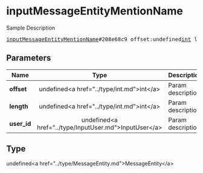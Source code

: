 # inputMessageEntityMentionName

Sample Description

<pre>
<a href="../constructor/inputMessageEntityMentionName.md">inputMessageEntityMentionName</a>#208e68c9 offset:undefined<a href="../type/int.md">int</a> length:undefined<a href="../type/int.md">int</a> user_id:undefined<a href="../type/InputUser.md">InputUser</a> = undefined<a href="../type/MessageEntity.md">MessageEntity</a>;
</pre>

## Parameters

| Name | Type | Description |
|------|:----:|-------------|
| **offset** | undefined&lt;a href=&#34;../type/int.md&#34;&gt;int&lt;/a&gt; | Param description |
| **length** | undefined&lt;a href=&#34;../type/int.md&#34;&gt;int&lt;/a&gt; | Param description |
| **user_id** | undefined&lt;a href=&#34;../type/InputUser.md&#34;&gt;InputUser&lt;/a&gt; | Param description |

## Type

undefined&lt;a href=&#34;../type/MessageEntity.md&#34;&gt;MessageEntity&lt;/a&gt;

